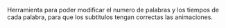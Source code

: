 Herramienta para poder modificar el numero de palabras y los tiempos de cada palabra, para que los subtitulos tengan correctas las animaciones.
